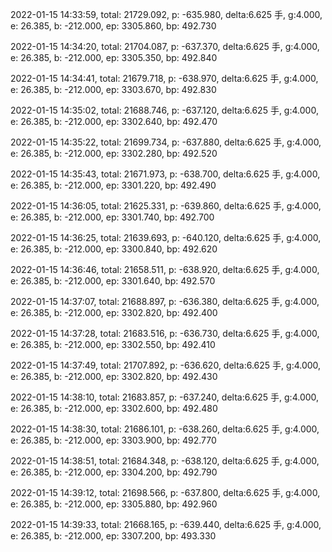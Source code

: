 2022-01-15 14:33:59, total: 21729.092, p: -635.980, delta:6.625 手, g:4.000, e: 26.385, b: -212.000, ep: 3305.860, bp: 492.730

2022-01-15 14:34:20, total: 21704.087, p: -637.370, delta:6.625 手, g:4.000, e: 26.385, b: -212.000, ep: 3305.350, bp: 492.840

2022-01-15 14:34:41, total: 21679.718, p: -638.970, delta:6.625 手, g:4.000, e: 26.385, b: -212.000, ep: 3303.670, bp: 492.830

2022-01-15 14:35:02, total: 21688.746, p: -637.120, delta:6.625 手, g:4.000, e: 26.385, b: -212.000, ep: 3302.640, bp: 492.470

2022-01-15 14:35:22, total: 21699.734, p: -637.880, delta:6.625 手, g:4.000, e: 26.385, b: -212.000, ep: 3302.280, bp: 492.520

2022-01-15 14:35:43, total: 21671.973, p: -638.700, delta:6.625 手, g:4.000, e: 26.385, b: -212.000, ep: 3301.220, bp: 492.490

2022-01-15 14:36:05, total: 21625.331, p: -639.860, delta:6.625 手, g:4.000, e: 26.385, b: -212.000, ep: 3301.740, bp: 492.700

2022-01-15 14:36:25, total: 21639.693, p: -640.120, delta:6.625 手, g:4.000, e: 26.385, b: -212.000, ep: 3300.840, bp: 492.620

2022-01-15 14:36:46, total: 21658.511, p: -638.920, delta:6.625 手, g:4.000, e: 26.385, b: -212.000, ep: 3301.640, bp: 492.570

2022-01-15 14:37:07, total: 21688.897, p: -636.380, delta:6.625 手, g:4.000, e: 26.385, b: -212.000, ep: 3302.820, bp: 492.400

2022-01-15 14:37:28, total: 21683.516, p: -636.730, delta:6.625 手, g:4.000, e: 26.385, b: -212.000, ep: 3302.550, bp: 492.410

2022-01-15 14:37:49, total: 21707.892, p: -636.620, delta:6.625 手, g:4.000, e: 26.385, b: -212.000, ep: 3302.820, bp: 492.430

2022-01-15 14:38:10, total: 21683.857, p: -637.240, delta:6.625 手, g:4.000, e: 26.385, b: -212.000, ep: 3302.600, bp: 492.480

2022-01-15 14:38:30, total: 21686.101, p: -638.260, delta:6.625 手, g:4.000, e: 26.385, b: -212.000, ep: 3303.900, bp: 492.770

2022-01-15 14:38:51, total: 21684.348, p: -638.120, delta:6.625 手, g:4.000, e: 26.385, b: -212.000, ep: 3304.200, bp: 492.790

2022-01-15 14:39:12, total: 21698.566, p: -637.800, delta:6.625 手, g:4.000, e: 26.385, b: -212.000, ep: 3305.880, bp: 492.960

2022-01-15 14:39:33, total: 21668.165, p: -639.440, delta:6.625 手, g:4.000, e: 26.385, b: -212.000, ep: 3307.200, bp: 493.330